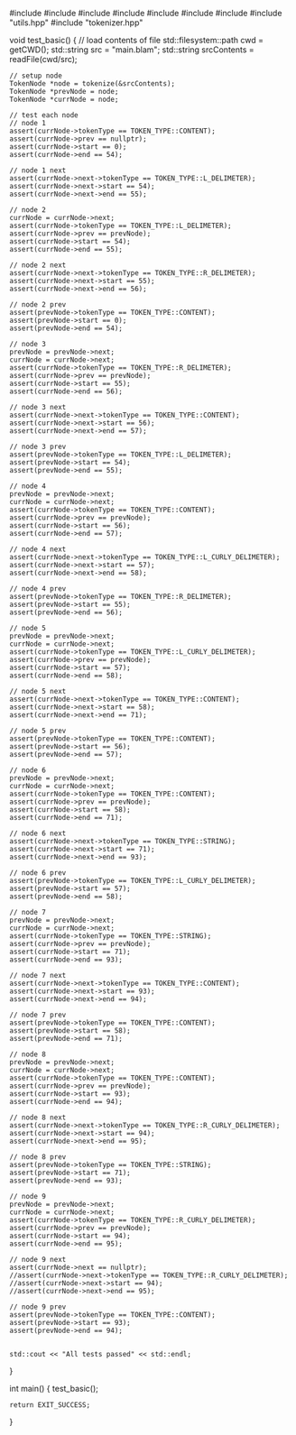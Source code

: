 #include <iostream>
#include <cstdlib>
#include <filesystem>
#include <string>
#include <fstream>
#include <sstream>
#include <memory>
#include "utils.hpp"
#include "tokenizer.hpp"

void test_basic() {
    // load contents of file
    std::filesystem::path cwd = getCWD();
    std::string src = "main.blam";
    std::string srcContents = readFile(cwd/src);

    // setup node
    TokenNode *node = tokenize(&srcContents);
    TokenNode *prevNode = node;
    TokenNode *currNode = node;

    // test each node
    // node 1
    assert(currNode->tokenType == TOKEN_TYPE::CONTENT);
    assert(currNode->prev == nullptr);
    assert(currNode->start == 0);
    assert(currNode->end == 54);

    // node 1 next
    assert(currNode->next->tokenType == TOKEN_TYPE::L_DELIMETER);
    assert(currNode->next->start == 54);
    assert(currNode->next->end == 55);

    // node 2
    currNode = currNode->next;
    assert(currNode->tokenType == TOKEN_TYPE::L_DELIMETER);
    assert(currNode->prev == prevNode);
    assert(currNode->start == 54);
    assert(currNode->end == 55);

    // node 2 next
    assert(currNode->next->tokenType == TOKEN_TYPE::R_DELIMETER);
    assert(currNode->next->start == 55);
    assert(currNode->next->end == 56);

    // node 2 prev
    assert(prevNode->tokenType == TOKEN_TYPE::CONTENT);
    assert(prevNode->start == 0);
    assert(prevNode->end == 54);

    // node 3
    prevNode = prevNode->next;
    currNode = currNode->next;
    assert(currNode->tokenType == TOKEN_TYPE::R_DELIMETER);
    assert(currNode->prev == prevNode);
    assert(currNode->start == 55);
    assert(currNode->end == 56);

    // node 3 next
    assert(currNode->next->tokenType == TOKEN_TYPE::CONTENT);
    assert(currNode->next->start == 56);
    assert(currNode->next->end == 57);

    // node 3 prev
    assert(prevNode->tokenType == TOKEN_TYPE::L_DELIMETER);
    assert(prevNode->start == 54);
    assert(prevNode->end == 55);

    // node 4
    prevNode = prevNode->next;
    currNode = currNode->next;
    assert(currNode->tokenType == TOKEN_TYPE::CONTENT);
    assert(currNode->prev == prevNode);
    assert(currNode->start == 56);
    assert(currNode->end == 57);

    // node 4 next
    assert(currNode->next->tokenType == TOKEN_TYPE::L_CURLY_DELIMETER);
    assert(currNode->next->start == 57);
    assert(currNode->next->end == 58);

    // node 4 prev
    assert(prevNode->tokenType == TOKEN_TYPE::R_DELIMETER);
    assert(prevNode->start == 55);
    assert(prevNode->end == 56);

    // node 5
    prevNode = prevNode->next;
    currNode = currNode->next;
    assert(currNode->tokenType == TOKEN_TYPE::L_CURLY_DELIMETER);
    assert(currNode->prev == prevNode);
    assert(currNode->start == 57);
    assert(currNode->end == 58);

    // node 5 next
    assert(currNode->next->tokenType == TOKEN_TYPE::CONTENT);
    assert(currNode->next->start == 58);
    assert(currNode->next->end == 71);

    // node 5 prev
    assert(prevNode->tokenType == TOKEN_TYPE::CONTENT);
    assert(prevNode->start == 56);
    assert(prevNode->end == 57);

    // node 6
    prevNode = prevNode->next;
    currNode = currNode->next;
    assert(currNode->tokenType == TOKEN_TYPE::CONTENT);
    assert(currNode->prev == prevNode);
    assert(currNode->start == 58);
    assert(currNode->end == 71);

    // node 6 next
    assert(currNode->next->tokenType == TOKEN_TYPE::STRING);
    assert(currNode->next->start == 71);
    assert(currNode->next->end == 93);

    // node 6 prev
    assert(prevNode->tokenType == TOKEN_TYPE::L_CURLY_DELIMETER);
    assert(prevNode->start == 57);
    assert(prevNode->end == 58);

    // node 7
    prevNode = prevNode->next;
    currNode = currNode->next;
    assert(currNode->tokenType == TOKEN_TYPE::STRING);
    assert(currNode->prev == prevNode);
    assert(currNode->start == 71);
    assert(currNode->end == 93);

    // node 7 next
    assert(currNode->next->tokenType == TOKEN_TYPE::CONTENT);
    assert(currNode->next->start == 93);
    assert(currNode->next->end == 94);

    // node 7 prev
    assert(prevNode->tokenType == TOKEN_TYPE::CONTENT);
    assert(prevNode->start == 58);
    assert(prevNode->end == 71);

    // node 8
    prevNode = prevNode->next;
    currNode = currNode->next;
    assert(currNode->tokenType == TOKEN_TYPE::CONTENT);
    assert(currNode->prev == prevNode);
    assert(currNode->start == 93);
    assert(currNode->end == 94);

    // node 8 next
    assert(currNode->next->tokenType == TOKEN_TYPE::R_CURLY_DELIMETER);
    assert(currNode->next->start == 94);
    assert(currNode->next->end == 95);

    // node 8 prev
    assert(prevNode->tokenType == TOKEN_TYPE::STRING);
    assert(prevNode->start == 71);
    assert(prevNode->end == 93);

    // node 9
    prevNode = prevNode->next;
    currNode = currNode->next;
    assert(currNode->tokenType == TOKEN_TYPE::R_CURLY_DELIMETER);
    assert(currNode->prev == prevNode);
    assert(currNode->start == 94);
    assert(currNode->end == 95);

    // node 9 next
    assert(currNode->next == nullptr);
    //assert(currNode->next->tokenType == TOKEN_TYPE::R_CURLY_DELIMETER);
    //assert(currNode->next->start == 94);
    //assert(currNode->next->end == 95);

    // node 9 prev
    assert(prevNode->tokenType == TOKEN_TYPE::CONTENT);
    assert(prevNode->start == 93);
    assert(prevNode->end == 94);


    std::cout << "All tests passed" << std::endl;
}

int main() {
    test_basic();

    return EXIT_SUCCESS;
}